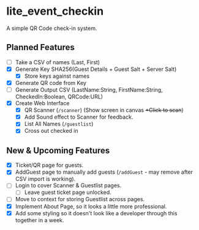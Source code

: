 # lite_event_checkin

A simple QR Code check-in system.

## Planned Features

- [ ] Take a CSV of names (Last, First)
- [x] Generate Key SHA256(Guest Details + Guest Salt + Server Salt)
  - [x] Store keys against names
- [x] Generate QR code from Key
- [ ] Generate Output CSV (LastName:String, FirstName:String, CheckedIn:Boolean, QRCode:URL)
- [x] Create Web Interface
  - [x] QR Scanner (`/scanner`) (Show screen in canvas <del> +Click to scan</del>) 
  - [x] Add Sound effect to Scanner for feedback.
  - [x] List All Names (`/guestlist`)
  - [x] Cross out checked in

## New & Upcoming Features

- [x] Ticket/QR page for guests.
- [x] AddGuest page to manually add guests (`/addGuest` - may remove after CSV import is working).
- [ ] Login to cover Scanner & Guestlist pages.
  - [ ] Leave guest ticket page unlocked.
- [ ] Move to context for storing Guestlist across pages.
- [x] Implement About Page, so it looks a little more professional.
- [x] Add some styling so it doesn't look like a developer through this together in a week.
